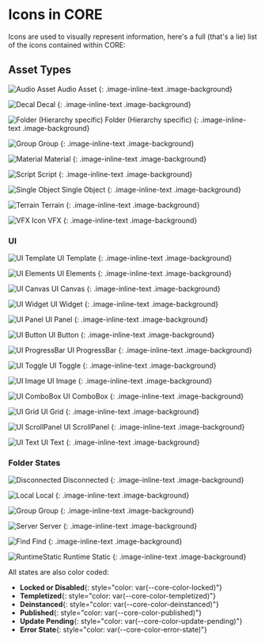# Icons in CORE

Icons are used to visually represent information, here's a full (that's a lie) list of the icons contained within CORE:

## Asset Types

![Audio Asset](img/EditorManual/icons/HierarchyIcon_Audio.png "Audio Asset Icon") Audio Asset
{: .image-inline-text .image-background}

![Decal](img/EditorManual/icons/HierarchyIcon_Decal.png "Decal Icon") Decal
{: .image-inline-text .image-background}

![Folder (Hierarchy specific)](img/EditorManual/icons/HierarchyIcon_Folder.png "Folder (Hierarchy specific) Icon") Folder (Hierarchy specific)
{: .image-inline-text .image-background}

![Group](img/EditorManual/icons/HierarchyIcon_Group.png "Group Icon") Group
{: .image-inline-text .image-background}

![Material](img/EditorManual/icons/HierarchyIcon_Material.png "Material Icon") Material
{: .image-inline-text .image-background}

![Script](img/EditorManual/icons/HierarchyIcon_Text.png "Script Icon") Script
{: .image-inline-text .image-background}

![Single Object](img/EditorManual/icons/HierarchyIcon_ParameterizedMeshCube.png "Single Object Icon") Single Object
{: .image-inline-text .image-background}

![Terrain](img/EditorManual/icons/HierarchyIcon_Terrain.png "Terrain Icon") Terrain
{: .image-inline-text .image-background}

![VFX Icon](img/EditorManual/icons/HierarchyIcon_VFX.png "VFX Icon") VFX
{: .image-inline-text .image-background}

### UI

![UI Template](img/EditorManual/icons/HierarchyIcon_UITemplate.png "UI Template") UI Template
{: .image-inline-text .image-background}

![UI Elements](img/EditorManual/icons/HierarchyIcon_UIElements.png "UI Elements") UI Elements
{: .image-inline-text .image-background}

![UI Canvas](img/EditorManual/icons/HierarchyIcon_UICanvas.png "UI Canvas") UI Canvas
{: .image-inline-text .image-background}

![UI Widget](img/EditorManual/icons/HierarchyIcon_UIWidget.png "UI Widget") UI Widget
{: .image-inline-text .image-background}

![UI Panel](img/EditorManual/icons/HierarchyIcon_UIPanel.png "UI Panel") UI Panel
{: .image-inline-text .image-background}

![UI Button](img/EditorManual/icons/HierarchyIcon_UIButton.png "UI Button") UI Button
{: .image-inline-text .image-background}

![UI ProgressBar](img/EditorManual/icons/HierarchyIcon_UIProgressBar.png "UI ProgressBar") UI ProgressBar
{: .image-inline-text .image-background}

![UI Toggle](img/EditorManual/icons/HierarchyIcon_UIToggle.png "UI Toggle") UI Toggle
{: .image-inline-text .image-background}

![UI Image](img/EditorManual/icons/HierarchyIcon_UIImage.png "UI Image") UI Image
{: .image-inline-text .image-background}

![UI ComboBox](img/EditorManual/icons/HierarchyIcon_UIComboBox.png "UI ComboBox") UI ComboBox
{: .image-inline-text .image-background}

![UI Grid](img/EditorManual/icons/HierarchyIcon_UIGrid.png "UI Grid") UI Grid
{: .image-inline-text .image-background}

![UI ScrollPanel](img/EditorManual/icons/HierarchyIcon_UIScrollPanel.png "UI ScrollPanel") UI ScrollPanel
{: .image-inline-text .image-background}

![UI Text](img/EditorManual/icons/HierarchyIcon_UIText.png "UI Text") UI Text
{: .image-inline-text .image-background}

### Folder States

![Disconnected](img/EditorManual/icons/HierarchyIcon_DisconnectedFolder.png "Disconnected") Disconnected
{: .image-inline-text .image-background}

![Local](img/EditorManual/icons/HierarchyIcon_LocalFolder.png "Local") Local
{: .image-inline-text .image-background}

![Group](img/EditorManual/icons/HierarchyIcon_Group.png "Group") Group
{: .image-inline-text .image-background}

![Server](img/EditorManual/icons/HierarchyIcon_ServerFolder.png "Server") Server
{: .image-inline-text .image-background}

![Find](img/EditorManual/icons/HierarchyIcon_FindFolder.png "Find") Find
{: .image-inline-text .image-background}

![RuntimeStatic](img/EditorManual/icons/HierarchyIcon_RuntimeStaticFolder.png "Runtime Static") Runtime Static
{: .image-inline-text .image-background}

All states are also color coded:

* **Locked or Disabled**{: style="color: var(--core-color-locked)"}
* **Templetized**{: style="color: var(--core-color-templetized)"}
* **Deinstanced**{: style="color: var(--core-color-deinstanced)"}
* **Published**{: style="color: var(--core-color-published)"}
* **Update Pending**{: style="color: var(--core-color-update-pending)"}
* **Error State**{: style="color: var(--core-color-error-state)"}
